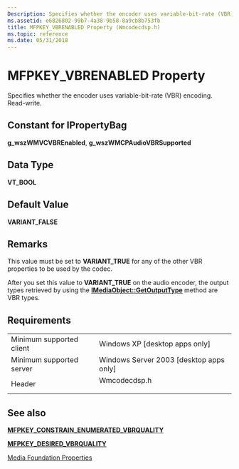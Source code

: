 ```yaml
---
Description: Specifies whether the encoder uses variable-bit-rate (VBR) encoding.
ms.assetid: e6826802-99b7-4a38-9b58-8a9cb8b753fb
title: MFPKEY_VBRENABLED Property (Wmcodecdsp.h)
ms.topic: reference
ms.date: 05/31/2018
---
```


# MFPKEY\_VBRENABLED Property

Specifies whether the encoder uses variable-bit-rate (VBR) encoding. Read-write.

## Constant for IPropertyBag

**g\_wszWMVCVBREnabled**, **g\_wszWMCPAudioVBRSupported**

## Data Type

**VT\_BOOL**

## Default Value

**VARIANT\_FALSE**

## Remarks

This value must be set to **VARIANT\_TRUE** for any of the other VBR properties to be used by the codec.

After you set this value to **VARIANT\_TRUE** on the audio encoder, the output types retrieved by using the [**IMediaObject::GetOutputType**](https://msdn.microsoft.com/en-us/library/Dd406956(v=VS.85).aspx) method are VBR types.

## Requirements



|                                     |                                                                                         |
|-------------------------------------|-----------------------------------------------------------------------------------------|
| Minimum supported client<br/> | Windows XP \[desktop apps only\]<br/>                                             |
| Minimum supported server<br/> | Windows Server 2003 \[desktop apps only\]<br/>                                    |
| Header<br/>                   | <dl> <dt>Wmcodecdsp.h</dt> </dl> |



## See also

<dl> <dt>

[**MFPKEY\_CONSTRAIN\_ENUMERATED\_VBRQUALITY**](mfpkey-constrain-enumerated-vbrqualityproperty.md)
</dt> <dt>

[**MFPKEY\_DESIRED\_VBRQUALITY**](mfpkey-desired-vbrqualityproperty.md)
</dt> <dt>

[Media Foundation Properties](media-foundation-properties.md)
</dt> </dl>

 

 




